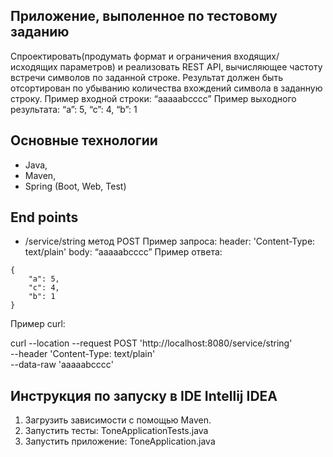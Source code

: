 ## Приложение, выполенное по тестовому заданию
Спроектировать(продумать формат и ограничения входящих/исходящих параметров) и реализовать REST API, вычисляющее частоту встречи символов по заданной строке. Результат должен быть отсортирован по убыванию количества вхождений символа в заданную строку.
Пример входной строки: “aaaaabcccc”
Пример выходного результата: “a”: 5, “c”: 4, “b”: 1

## Основные технологии
- Java,
- Maven,
- Spring (Boot, Web, Test)

## End points
- /service/string
  метод POST
 Пример запроса:
  header: 'Content-Type: text/plain'
  body: “aaaaabcccc”
 Пример ответа:
```
{
	"a": 5,
	"c": 4,
	"b": 1
}
```

Пример curl:

curl --location --request POST 'http://localhost:8080/service/string' \
--header 'Content-Type: text/plain' \
--data-raw 'aaaaabcccc'


## Инструкция по запуску в IDE Intellij IDEA

1. Загрузить зависимости с помощью Maven.
2. Запустить тесты: ToneApplicationTests.java
3. Запустить приложение: ToneApplication.java



